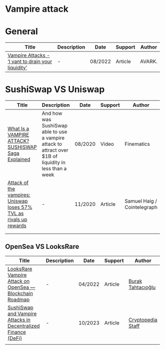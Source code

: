 # Vampire attack

# General

| Title                                                        | Description | Date    | Support | Author |
| ------------------------------------------------------------ | ----------- | ------- | ------- | ------ |
| [Vampire Attacks - ‘I vant to drain your liquidity’](https://avark.agency/learn/article/vampire-attacks-i-vant-to-drain-your-liquidity/) | -           | 08/2022 | Article | AVARK. |

# SushiSwap VS Uniswap

| Title                                                        | Description                                                  | Date    | Support | Author                      |
| ------------------------------------------------------------ | ------------------------------------------------------------ | ------- | ------- | --------------------------- |
| [What Is a VAMPIRE ATTACK? SUSHISWAP Saga Explained](https://www.youtube.com/watch?v=UFjXwrCGuog) | And how was SushiSwap able to use a vampire attack to attract over $1B of liquidity in less than a week | 08/2020 | Video   | Finematics                  |
| [Attack of the vampires: Uniswap loses 57% TVL as rivals up rewards  ](https://cointelegraph.com/news/attack-of-the-vampires-uniswap-loses-57-tvl-as-rivals-up-rewards) | -                                                            | 11/2020 | Article | Samuel Haig / Cointelegraph |
|                                                              |                                                              |         |         |                             |
|                                                              |                                                              |         |         |                             |



## OpenSea VS LooksRare

| Title                                                        | Description | Date    | Support | Author                                                       |
| ------------------------------------------------------------ | ----------- | ------- | ------- | ------------------------------------------------------------ |
| [LooksRare Vampire Attack on OpenSea — Blockchain Roadmap](https://medium.com/@buraktahtacioglu/looksrare-vampire-attack-on-opensea-blockchain-roadmap-29bd51753a64) | -           | 04/2022 | Article | [Burak Tahtacıoğlu](https://medium.com/@buraktahtacioglu?source=post_page-----29bd51753a64--------------------------------) |
| [SushiSwap and Vampire Attacks in Decentralized Finance (DeFi)](https://www.gemini.com/cryptopedia/sushiswap-uniswap-vampire-attack) | -           | 10/2023 | Article | [Cryptopedia Staff](https://www.gemini.com/cryptopedia/authors#cryptopedia-staff) |
|                                                              |             |         |         |                                                              |

